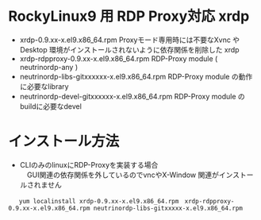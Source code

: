 # RockyLinux9 用 RDP Proxy対応 xrdp 

- xrdp-0.9.xx-x.el9.x86_64.rpm             Proxyモード専用時には不要なXvnc や Desktop 環境がインストールされないように依存関係を削除した xrdp  
- xrdp-rdpproxy-0.9.xx-x.el9.x86_64.rpm     RDP-Proxy module ( neutrinordp-any )  
- neutrinordp-libs-gitxxxxxx-x.el9.x86_64.rpm  RDP-Proxy module の動作に必要なlibrary  
- neutrinordp-devel-gitxxxxxx-x.el9.x86_64.rpm RDP-Proxy module のbuildに必要なdevel  

   
    
# インストール方法   
 - CLIのみのlinuxにRDP-Proxyを実装する場合   
  　GUI関連の依存関係を外しているのでvncやX-Window 関連がインストールされません
```
   yum localinstall xrdp-0.9.xx-x.el9.x86_64.rpm　xrdp-rdpproxy-0.9.xx-x.el9.x86_64.rpm neutrinordp-libs-gitxxxxx-x.el9.x86_64.rpm
```
